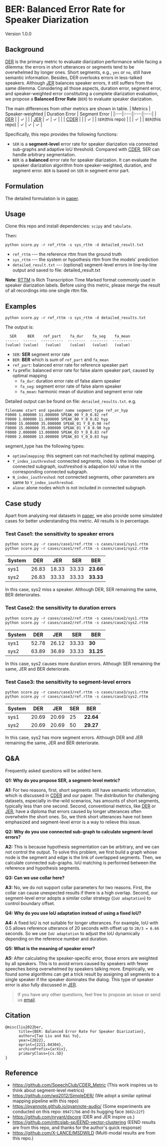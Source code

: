 # BER: Balanced Error Rate for Speaker Diarization

Version 1.0.0

## Background
[DER](https://github.com/nryant/dscore) is the primary metric to evaluate diarization performance while facing a
dilemma: the errors in short utterances or segments tend to be overwhelmed by
longer ones. Short segments, e.g., ``yes`` or ``no``, still have semantic
information. Besides, DER overlooks errors in less-talked speakers. Although
[JER](https://github.com/nryant/dscore) balances speaker errors, it still suffers from the same dilemma.
Considering all those aspects, duration error, segment error, and
speaker-weighted error constituting a complete diarization evaluation, we
propose a **Balanced Error Rate** (``BER``) to evaluate speaker diarization.

The main differences from other metrics are shown in table.
|  Metrics |  Speaker-weighted   | Duration Error  | Segment Error  |
|:---|:---:|:---:|:---:|
| [DER](https://github.com/nryant/dscore)  |     |  &check; |   |
| [JER](https://github.com/nryant/dscore) |  &check;   |  &check; |   |
| [CDER](https://github.com/SpeechClub/CDER_Metric)   |     |   |  &check; |
|  ``SER``(this repo) |     |   |  &check; |
|  ``BER``(this repo) |  &check;   |  &check; | &check;  |

Specifically, this repo provides the following functions:
- ``SER`` is a **segment-level** error rate for speaker diarization via connected sub-graphs and adaptive IoU threshold. Compared with [CDER](https://github.com/SpeechClub/CDER_Metric), SER can handle arbitrary segmentation.
- ``BER`` is a **balanced** error rate for speaker diarization. It can evaluate the speaker diarization algorithm from speaker-weighted, duration, and segment error. ``BER`` is based on ``SER`` in segment error part.


## Formulation

The detailed formulation is in [paper](https://arxiv.org/abs/2211.04304).

## Usage

Clone this repo and install dependencies: ``scipy`` and ``tabulate``.

Then: 

```
python score.py -r ref_rttm -s sys_rttm -d detailed_result.txt
```

* ``ref_rttm`` --- the reference rttm from the ground truth
* ``sys_rttm`` --- the system or hypothesis rttm from the models' prediction
* ``detailed_result.txt`` --- (optional) segment-level errors in line-by-line output and saved to file: detailed_result.txt

**Note**: [RTTM](https://raw.githubusercontent.com/nryant/dscore) is Rich Transcription Time Marked format commonly used in speaker diarization labels. Before using this metric, please merge the result of all recordings into one single rttm file.


## Examples
```
python score.py -r ref_rttm -s sys_rttm -d detailed_results.txt
```
The output is:

```
  SER     BER    ref_part    fa_dur    fa_seg    fa_mean
------  ------  ----------  --------  --------  ---------
(value) (value)   (value)    (value)   (value)   (value)
```

* ``SER``: **SER** segment error rate
* ``BER``: **BER** which is sum of ``ref_part`` and ``fa_mean``
* ``ref_part``: balanced error rate for reference speaker part
* ``fa`` prefix: balanced error rate for false alarm speaker part, caused by optimal mapping
    * ``fa_dur``: duration error rate of false alarm speaker
    * ``fa_seg``: segment error rate of false alarm speaker
    * ``fa_mean``: harmonic mean of duration and segment error rate



Detailed output can be found on file: ``detailed_results.txt``.
e.g.
```
filename start end speaker_name segment_type ref_or_hyp
F0000 1.000000 11.000000 SPEAK_00 Y_0_0.82 ref
F0000 1.000000 11.000000 SPEAK_00 Y_0_0.82 hyp
F0000 15.000000 35.000000 SPEAK_01 Y_0_0.90 ref
F0000 15.000000 35.000000 SPEAK_01 Y_0_0.90 hyp
F0000 2.000000 13.000000 SPEAK_03 Y_0_0.83 ref
F0000 2.000000 13.000000 SPEAK_03 Y_0_0.83 hyp
```
segment_type has the following types:

* ``optimalmapping``: this segment can not machched by optimal mapping.
* ``Y_index_iouthreshod``: connected segments, index is the index number of connected subgraph, iouthreshod is adapation IoU value in the corresponding connected subgraph.
* ``N_index_iouthreshod``: not connected segments, other parameters are same to ``Y_index_iouthreshod``.
* ``alone``: alone nodes which is not included in connected subgraph.

## Case study
Apart from analysing real datasets in [paper](https://arxiv.org/abs/2211.04304), we also provide some simulated cases for better understanding this metric. All results is in percentage.
### Test Case1: the sensitivity to speaker errors

```
python score.py -r cases/case1/ref.rttm -s cases/case1/sys1.rttm
python score.py -r cases/case1/ref.rttm -s cases/case1/sys2.rttm
```

| System | DER   | JER   | SER   | **BER**   |
|--------|-------|-------|-------|-------|
| sys1   | 26.83 | 18.33 | 33.33 | **23.66** |
| sys2   | 26.83 | 33.33 | 33.33 | **33.33** |

In this case, sys2 miss a speaker. Although DER, SER remaining the same, BER deteriorates.

### Test Case2: the sensitivity to duration errors


```
python score.py -r cases/case2/ref.rttm -s cases/case2/sys1.rttm
python score.py -r cases/case2/ref.rttm -s cases/case2/sys2.rttm
```
| System | DER   | JER  | SER | **BER**   |
|--------|-------|------|-----|-----------|
| sys1   | 52.78 | 26.12| 33.33  | **30** |
| sys2   | 63.89 | 36.89 | 33.33  | **31.25** |

In this case, sys2 causes more duration errors. Although SER remaining the same, JER and BER deteriorate.

### Test Case3: the sensitivity to segment-level errors

```
python score.py -r cases/case3/ref.rttm -s cases/case3/sys1.rttm
python score.py -r cases/case3/ref.rttm -s cases/case3/sys2.rttm
```
| System | DER   | JER  | SER | **BER**   |
|--------|-------|------|-----|-----------|
| sys1   | 20.69 | 20.69 | 25  | **22.64** |
| sys2   | 20.69 | 20.69| 50  | **29.27** |

In this case, sys2 has more segment errors. Although DER and JER remaining the same, JER and BER deteriorate.

## Q&A

Frequently asked questions will be added here.

**Q1: Why do you propose SER, a segment-level metric?**

**A1:** For two reasons, first, short segments still have semantic information, which is discussed in [CDER](https://github.com/SpeechClub/CDER_Metric) and our paper. The distribution for challenging datasets, especially in-the-wild scenarios, has amounts of short segments, typically less than one second. Second, conventional metrics, like [DER](https://github.com/nryant/dscore) or [JER](https://github.com/nryant/dscore), have a diploma that errors caused by longer utterances often overwhelm the short ones. So, we think short utterances have not been emphasized and segment-level error is a way to relieve this issue.

**Q2: Why do you use connected sub-graph to calculate segment-level errors?**

**A2:** This is because hypothesis segmentation can be arbitrary, and we can not control the output. To solve this problem, we first build a graph whose node is the segment and edge is the link of overlapped segments. Then, we calculate connected sub-graphs. IoU matching is performed between the reference and hypothesis segments. 

**Q3: Can we use collar here?**

**A3:** No, we do not support collar parameters for two reasons. First, the collar can cause unexpected results if there is a high overlap. Second, our segment-level error adopts a similar collar strategy (``IoU adaptation``) to control boundary offset.

**Q4: Why do you use IoU adaptation instead of using a fixed IoU?** 

**A4:** A fixed IoU is not suitable for longer utterances. For example, IoU with 0.5 allows reference utterance of 20 seconds with offset up to ``20/3 = 6.66`` seconds. So we use ``IoU adaptation`` to adjust the IoU dynamically depending on the reference number and duration.

**Q5: What is the meaning of speaker error?** 

**A5:** After calculating the speaker-specific error, those errors are weighted by all speakers. This is to avoid errors caused by speakers with fewer speeches being overwhelmed by speakers talking more. Empirically, we found some algorithms can get a trick result by assigning all segments to a single speaker if the speaker dominates the dialog. This type of speaker error is also fully discussed in [JER](ttps://github.com/nryant/dscore).

> If you have any other questions, feel free to propose an issue or send us [email](mailto:liutaw@sjtu.edu.cn).


## Citation

```
@misc{liu2022ber,
      title={BER: Balanced Error Rate For Speaker Diarization}, 
      author={Tao Liu and Kai Yu},
      year={2022},
      eprint={2211.04304},
      archivePrefix={arXiv},
      primaryClass={cs.SD}
}
```

## Reference

* https://github.com/SpeechClub/CDER_Metric
(This work inspires us to think about segment-level metrics)
* https://github.com/wq2012/SimpleDER/ (We adopt a similar optimal mapping pipeline with this repo)
* https://pyannote.github.io/pyannote-audio/ (Some experiments are conducted on this repo: ``094717b6`` and its hugging face ``3602c22f``)
* https://github.com/nryant/dscore (DER and JER inspire us.)
* https://github.com/nttcslab-sp/EEND-vector-clustering (EEND results are from this repo, and thanks for the author's quick response)
* https://github.com/X-LANCE/MSDWILD (Multi-modal results are from this repo.)
